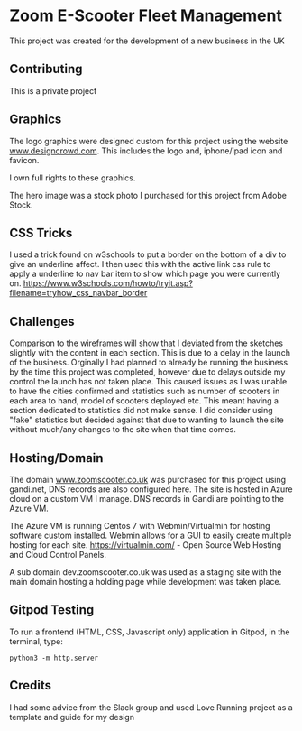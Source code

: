 # Zoom E-Scooter Fleet Management

This project was created for the development of a new business in the UK

## Contributing
This is a private project

## Graphics
The logo graphics were designed custom for this project using the 
website www.designcrowd.com. This includes the logo and, iphone/ipad icon and favicon.

I own full rights to these graphics.

The hero image was a stock photo I purchased for this project from Adobe Stock.

## CSS Tricks
I used a trick found on w3schools to put a border on the bottom of a div to give an underline affect. I then used this with the active link css rule to apply a underline to nav bar item to show
which page you were currently on.
https://www.w3schools.com/howto/tryit.asp?filename=tryhow_css_navbar_border

## Challenges
Comparison to the wireframes will show that I deviated from the sketches slightly with the content in each section. This is due to a delay in the launch of the business.
Orginally I had planned to already be running the business by the time this project was completed, however due to delays outside my control the launch has not taken place.
This caused issues as I was unable to have the cities confirmed and statistics such as number of scooters in each area to hand, model of scooters deployed etc. This meant having a
section dedicated to statistics did not make sense. I did consider using "fake" statistics but decided against that due to wanting to launch the site without much/any changes to the 
site when that time comes.

## Hosting/Domain
The domain www.zoomscooter.co.uk was purchased for this project using gandi.net, DNS records are also configured here.
The site is hosted in Azure cloud on a custom VM I manage. DNS records in Gandi are pointing to the Azure VM.

The Azure VM is running Centos 7 with Webmin/Virtualmin for hosting software custom installed. Webmin allows for a GUI to easily create multiple hosting for each site.
https://virtualmin.com/ - Open Source Web Hosting and Cloud Control Panels.

A sub domain dev.zoomscooter.co.uk was used as 
a staging site with the main domain hosting a holding page while development was taken place.

## Gitpod Testing

To run a frontend (HTML, CSS, Javascript only) application in Gitpod, in the terminal, type:

`python3 -m http.server`

## Credits
I had some advice from the Slack group and used Love Running project as a template and guide for my design
